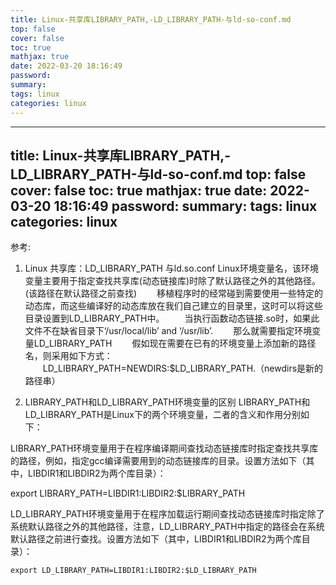 ```yaml
---
title: Linux-共享库LIBRARY_PATH,-LD_LIBRARY_PATH-与ld-so-conf.md
top: false
cover: false
toc: true
mathjax: true
date: 2022-03-20 18:16:49
password:
summary:
tags: linux
categories: linux
---
```

---
title: Linux-共享库LIBRARY_PATH,-LD_LIBRARY_PATH-与ld-so-conf.md
top: false
cover: false
toc: true
mathjax: true
date: 2022-03-20 18:16:49
password:
summary:
tags: linux
categories: linux
---
 

参考:

1. Linux 共享库：LD_LIBRARY_PATH 与ld.so.conf
Linux环境变量名，该环境变量主要用于指定查找共享库(动态链接库)时除了默认路径之外的其他路径。(该路径在默认路径之前查找)
　　移植程序时的经常碰到需要使用一些特定的动态库，而这些编译好的动态库放在我们自己建立的目录里，这时可以将这些目录设置到LD_LIBRARY_PATH中。
　　当执行函数动态链接.so时，如果此文件不在缺省目录下‘/usr/local/lib’ and ‘/usr/lib’.
　　那么就需要指定环境变量LD_LIBRARY_PATH
　　假如现在需要在已有的环境变量上添加新的路径名，则采用如下方式：
　　LD_LIBRARY_PATH=NEWDIRS:$LD_LIBRARY_PATH.（newdirs是新的路径串）

2. LIBRARY_PATH和LD_LIBRARY_PATH环境变量的区别
LIBRARY_PATH和LD_LIBRARY_PATH是Linux下的两个环境变量，二者的含义和作用分别如下：

LIBRARY_PATH环境变量用于在程序编译期间查找动态链接库时指定查找共享库的路径，例如，指定gcc编译需要用到的动态链接库的目录。设置方法如下（其中，LIBDIR1和LIBDIR2为两个库目录）：

export LIBRARY_PATH=LIBDIR1:LIBDIR2:$LIBRARY_PATH


LD_LIBRARY_PATH环境变量用于在程序加载运行期间查找动态链接库时指定除了系统默认路径之外的其他路径，注意，LD_LIBRARY_PATH中指定的路径会在系统默认路径之前进行查找。设置方法如下（其中，LIBDIR1和LIBDIR2为两个库目录）：
~~~
export LD_LIBRARY_PATH=LIBDIR1:LIBDIR2:$LD_LIBRARY_PATH
~~~
